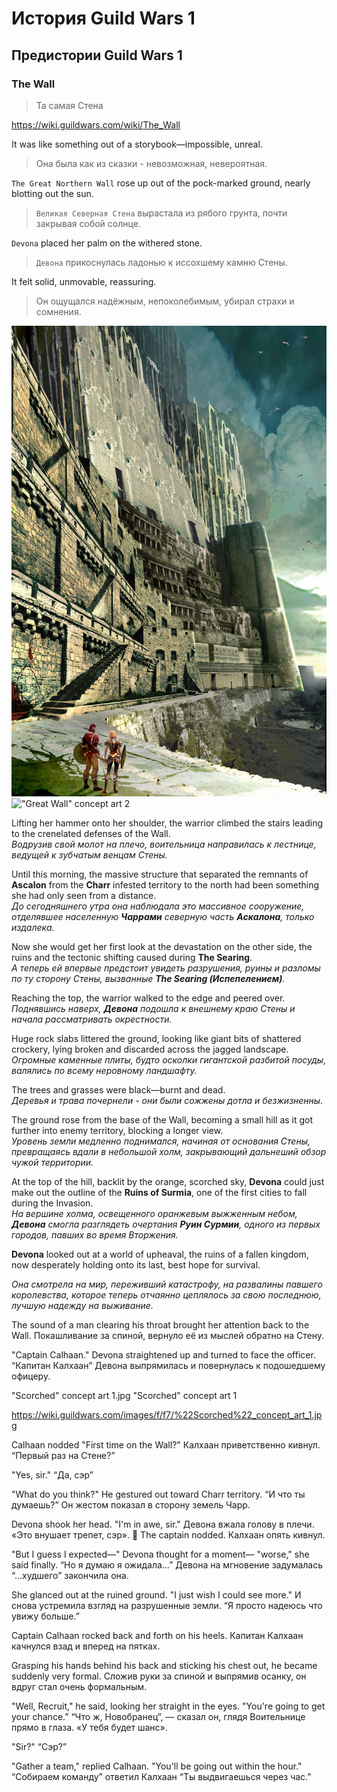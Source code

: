 # История Guild Wars 1

## Предистории Guild Wars 1

### The Wall

> Та самая Стена

<https://wiki.guildwars.com/wiki/The_Wall>

It was like something out of a storybook—impossible, unreal.
> Она была как из сказки - невозможная, невероятная.

`The Great Northern Wall` rose up out of the pock-marked ground, nearly blotting out the sun.
> `Великая Северная Стена` вырастала из рябого грунта, почти закрывая собой солнце.

`Devona` placed her palm on the withered stone.
> `Девона` прикоснулась ладонью к иссохшему камню Стены.

It felt solid, unmovable, reassuring.
> Он ощущался надёжным, непоколебимым, убирал страхи и сомнения.

!["Great Wall" concept art 2](/guild_wars_1/images/Great_Wall__concept_art_2.jpg)
!["Great Wall" concept art 2](https://wiki.guildwars.com/images/8/8e/%22Great_Wall%22_concept_art_2.jpg)

Lifting her hammer onto her shoulder, the warrior climbed the stairs leading to the crenelated defenses of the Wall.  
*Водрузив свой молот на плечо, воительница направилась к лестнице, ведущей к зубчатым венцам Стены.*

Until this morning, the massive structure that separated the remnants of **Ascalon** from the **Charr** infested territory to the north had been something she had only seen from a distance.  
*До сегодняшнего утра она наблюдала это массивное сооружение, отделявшее населенную **Чаррами** северную часть **Аскалона**, только издалека.*

Now she would get her first look at the devastation on the other side, the ruins and the tectonic shifting caused during **The Searing**.  
*А теперь ей впервые предстоит увидеть разрушения, руины и разломы по ту сторону Стены, вызванные **The Searing (Испепелением)**.*

Reaching the top, the warrior walked to the edge and peered over.  
*Поднявшись наверх, **Девона** подошла к внешнему краю Стены и начала рассматривать окрестности.*

Huge rock slabs littered the ground, looking like giant bits of shattered crockery, lying broken and discarded across the jagged landscape.  
*Огромные каменные плиты, будто осколки гигантской разбитой посуды, валялись по всему неровному ландшафту.*

The trees and grasses were black—burnt and dead.  
*Деревья и трава почернели - они были сожжены дотла и безжизненны.*

The ground rose from the base of the Wall, becoming a small hill as it got further into enemy territory, blocking a longer view.  
*Уровень земли медленно поднимался, начиная от основания Стены, превращаясь вдали в небольшой холм, закрывающий дальнеший обзор чужой территории.*

At the top of the hill, backlit by the orange, scorched sky, **Devona** could just make out the outline of the **Ruins of Surmia**, one of the first cities to fall during the Invasion.  
*На вершине холма, освещенного оранжевым выжженным небом, **Девона** смогла разглядеть очертания **Руин Сурмии**, одного из первых городов, павших во время Вторжения.*

**Devona** looked out at a world of upheaval, the ruins of a fallen kingdom, now desperately holding onto its last, best hope for survival.  

*Она смотрела на мир, переживший катастрофу, на развалины павшего королевства, которое теперь отчаянно цеплялось за свою последнюю, лучшую надежду на выживание.*

The sound of a man clearing his throat brought her attention back to the Wall.
Покашливание за спиной, вернуло её из мыслей обратно на Стену.

"Captain Calhaan." Devona straightened up and turned to face the officer.
“Капитан Калхаан” Девона выпрямилась и повернулась к подошедшему офицеру.

"Scorched" concept art 1.jpg
"Scorched" concept art 1

https://wiki.guildwars.com/images/f/f7/%22Scorched%22_concept_art_1.jpg

Calhaan nodded "First time on the Wall?"
Калхаан приветственно кивнул. “Первый раз на Стене?”

"Yes, sir."
“Да, сэр”

"What do you think?" He gestured out toward Charr territory.
“И что ты думаешь?” Он жестом показал в сторону земель Чарр.

Devona shook her head. "I'm in awe, sir."
Девона вжала голову в плечи. «Это внушает трепет, сэр».

The captain nodded.
Калхаан опять кивнул.

"But I guess I expected—" Devona thought for a moment— "worse," she said finally.
“Но я думаю я ожидала…” Девона на мгновение задумалась “...худшего” закончила она.

She glanced out at the ruined ground. "I just wish I could see more."
И снова устремила взгляд на разрушенные земли. “Я просто надеюсь что увижу больше.”

Captain Calhaan rocked back and forth on his heels.
Капитан Калхаан качнулся взад и вперед на пятках.

Grasping his hands behind his back and sticking his chest out, he became suddenly very formal.
Сложив руки за спиной и выпрямив осанку, он вдруг стал очень формальным.

"Well, Recruit," he said, looking her straight in the eyes. "You're going to get your chance.”
“Что ж, Новобранец”, — сказал он, глядя Воительнице прямо в глаза. «У тебя будет шанс».

"Sir?"
“Сэр?”

"Gather a team," replied Calhaan. "You'll be going out within the hour."
“Собираем команду” ответил Калхаан “Ты выдвигаешься через час.”






